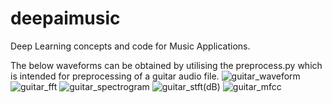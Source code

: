 # deepaimusic
Deep Learning concepts and code for Music Applications.

The below waveforms can be obtained by utilising the preprocess.py which is intended for preprocessing of a guitar audio file.
![guitar_waveform](https://user-images.githubusercontent.com/94373661/141802388-e84717be-6955-4986-86b0-f8ee8dc168ad.png)
![guitar_fft](https://user-images.githubusercontent.com/94373661/141802397-662e357c-d5b9-4d71-b661-76a6b5fd665e.png)
![guitar_spectrogram](https://user-images.githubusercontent.com/94373661/141802249-b5b0b558-1fc5-4e91-988a-89e6d1e6ee12.png)
![guitar_stft(dB)](https://user-images.githubusercontent.com/94373661/141802266-d8c90858-9ffb-43c3-96a4-15c0312334e4.png)
![guitar_mfcc](https://user-images.githubusercontent.com/94373661/141802199-44eeadc7-54f9-4982-8b5c-044e30a139c9.png)
